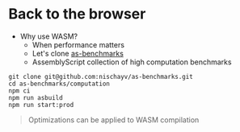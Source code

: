# Back to the browser

- Why use WASM?
  - When performance matters
  - Let's clone [as-benchmarks](git@github.com:nischayv/as-benchmarks.git)
  - AssemblyScript collection of high computation benchmarks

```console
git clone git@github.com:nischayv/as-benchmarks.git
cd as-benchmarks/computation
npm ci
npm run asbuild
npm run start:prod
```

> Optimizations can be applied to WASM compilation
